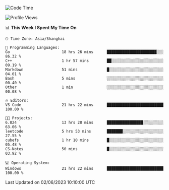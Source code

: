 <!--START_SECTION:waka-->
![Code Time](http://img.shields.io/badge/Code%20Time-962%20hrs%201%20min-blue)

![Profile Views](http://img.shields.io/badge/Profile%20Views-0-blue)

📊 **This Week I Spent My Time On** 

```text
🕑︎ Time Zone: Asia/Shanghai

💬 Programming Languages: 
Go                       18 hrs 26 mins      ██████████████████████░░░   86.32 % 
C++                      1 hr 57 mins        ██░░░░░░░░░░░░░░░░░░░░░░░   09.19 % 
Markdown                 51 mins             █░░░░░░░░░░░░░░░░░░░░░░░░   04.01 % 
Bash                     5 mins              ░░░░░░░░░░░░░░░░░░░░░░░░░   00.40 % 
Other                    1 min               ░░░░░░░░░░░░░░░░░░░░░░░░░   00.08 % 

🔥 Editors: 
VS Code                  21 hrs 22 mins      █████████████████████████   100.00 % 

🐱‍💻 Projects: 
6.824                    13 hrs 28 mins      ████████████████░░░░░░░░░   63.06 % 
leetcode                 5 hrs 53 mins       ███████░░░░░░░░░░░░░░░░░░   27.55 % 
cubefs                   1 hr 10 mins        █░░░░░░░░░░░░░░░░░░░░░░░░   05.48 % 
CS-Notes                 50 mins             █░░░░░░░░░░░░░░░░░░░░░░░░   03.92 % 

💻 Operating System: 
Windows                  21 hrs 22 mins      █████████████████████████   100.00 % 
```


 Last Updated on 02/06/2023 10:10:00 UTC
<!--END_SECTION:waka-->